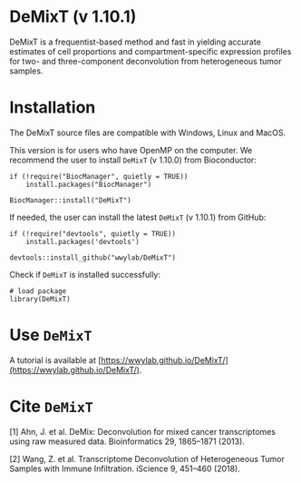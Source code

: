# DeMixT (v 1.10.1)
DeMixT is a frequentist-based method and fast in yielding accurate estimates of cell proportions and compartment-specific expression profiles for two- and three-component deconvolution from heterogeneous tumor samples. 

# Installation
The DeMixT source files are compatible with Windows, Linux and MacOS.

This version is for users who have OpenMP on the computer. 
We recommend the user to install ``DeMixT`` (v 1.10.0) from Bioconductor: 
```
if (!require("BiocManager", quietly = TRUE))
    install.packages("BiocManager")

BiocManager::install("DeMixT")
```

If needed, the user can install the latest ``DeMixT``  (v 1.10.1) from GitHub:

```
if (!require("devtools", quietly = TRUE))
    install.packages('devtools')

devtools::install_github("wwylab/DeMixT")
```

Check if ``DeMixT`` is installed successfully:
```
# load package
library(DeMixT)
```

# Use ``DeMixT``
A tutorial is available at [https://wwylab.github.io/DeMixT/](https://wwylab.github.io/DeMixT/).

# Cite ``DeMixT``

[1] Ahn, J. et al. DeMix: Deconvolution for mixed cancer transcriptomes using raw measured data. Bioinformatics 29, 1865–1871 (2013).

[2] Wang, Z. et al. Transcriptome Deconvolution of Heterogeneous Tumor Samples with Immune Infiltration. iScience 9, 451–460 (2018).
